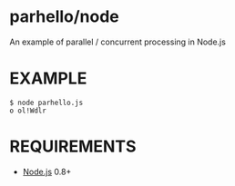 # parhello/node

An example of parallel / concurrent processing in Node.js

# EXAMPLE

```
$ node parhello.js 
o ol!Wdlr
```

# REQUIREMENTS

* [Node.js](http://nodejs.org/) 0.8+
